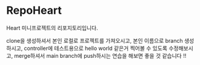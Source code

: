# RepoHeart
Heart 미니프로젝트의 리포지토리입니다.

clone을 생성하셔서 본인 로컬로 프로젝트를 가져오시고,
본인 이름으로 branch 생성하시고, 
controller에 테스트용으로 hello world 같은거 찍어볼 수 있도록 수정해보시고, 
merge하셔서 main branch에 push하시는 연습을 해보면 좋을 것 같습니다 !!
